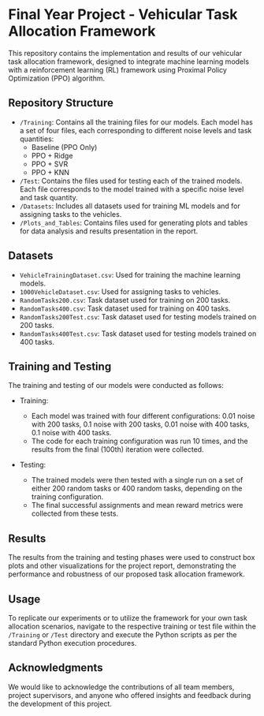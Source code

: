 # Final Year Project - Vehicular Task Allocation Framework

This repository contains the implementation and results of our vehicular task allocation framework, designed to integrate machine learning models with a reinforcement learning (RL) framework using Proximal Policy Optimization (PPO) algorithm.

## Repository Structure

- `/Training`: Contains all the training files for our models. Each model has a set of four files, each corresponding to different noise levels and task quantities:
  - Baseline (PPO Only)
  - PPO + Ridge
  - PPO + SVR
  - PPO + KNN
- `/Test`: Contains the files used for testing each of the trained models. Each file corresponds to the model trained with a specific noise level and task quantity.
- `/Datasets`: Includes all datasets used for training ML models and for assigning tasks to the vehicles.
- `/Plots_and_Tables`: Contains files used for generating plots and tables for data analysis and results presentation in the report.

## Datasets

- `VehicleTrainingDataset.csv`: Used for training the machine learning models.
- `1000VehicleDataset.csv`: Used for assigning tasks to vehicles.
- `RandomTasks200.csv`: Task dataset used for training on 200 tasks.
- `RandomTasks400.csv`: Task dataset used for training on 400 tasks.
- `RandomTasks200Test.csv`: Task dataset used for testing models trained on 200 tasks.
- `RandomTasks400Test.csv`: Task dataset used for  testing models trained on 400 tasks.

## Training and Testing

The training and testing of our models were conducted as follows:

- Training:
  - Each model was trained with four different configurations: 0.01 noise with 200 tasks, 0.1 noise with 200 tasks, 0.01 noise with 400 tasks, 0.1 noise with 400 tasks.
  - The code for each training configuration was run 10 times, and the results from the final (100th) iteration were collected.

- Testing:
  - The trained models were then tested with a single run on a set of either 200 random tasks or 400 random tasks, depending on the training configuration.
  - The final successful assignments and mean reward metrics were collected from these tests.

## Results

The results from the training and testing phases were used to construct box plots and other visualizations for the project report, demonstrating the performance and robustness of our proposed task allocation framework.

## Usage

To replicate our experiments or to utilize the framework for your own task allocation scenarios, navigate to the respective training or test file within the `/Training` or `/Test` directory and execute the Python scripts as per the standard Python execution procedures.

## Acknowledgments

We would like to acknowledge the contributions of all team members, project supervisors, and anyone who offered insights and feedback during the development of this project.


